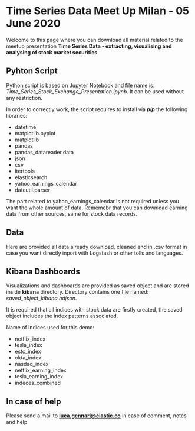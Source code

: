 # Time Series Data Meet Up Milan - 05 June 2020

Welcome to this page where you can download all material related to the meetup presentation **Time Series Data - extracting, visualising and analysing of stock market securities**.

## Pyhton Script

Python script is based on Jupyter Notebook and file name is: *Time_Series_Stock_Exchange_Presentation.ipynb*. It can be used without any restriction.

In order to correctly work, the script requires to install via ***pip*** the following libraries:

* datetime
* matplotlib.pyplot
* matplotlib
* pandas
* pandas_datareader.data
* json
* csv
* itertools
* elasticsearch 
* yahoo_earnings_calendar
* dateutil.parser

The part related to yahoo_earnings_calendar is not required unless you want the whole amount of data. Rememebr that you can download earning data from other sources, same for stock data records.

## Data

Here are provided all data already download, cleaned and in .csv format in case you want directly inport with Logstash or other tolls and languages.

## Kibana Dashboards

Visualizations and dashboards are provided as saved object and are stored inside **kibana** directory. Directory contains one file named: *saved_object_kibana.ndjson*.

It is required that all indices with stock data are firstly created, the saved object includes the index patterns associated.

Name of indices used for this demo:

* netflix_index
* tesla_index
* estc_index
* okta_index
* nasdaq_index
* netflix_earning_index
* tesla_earning_index
* indeces_combined 

## In case of help

Please send a mail to **luca.gennari@elastic.co** in case of comment, notes and help.

